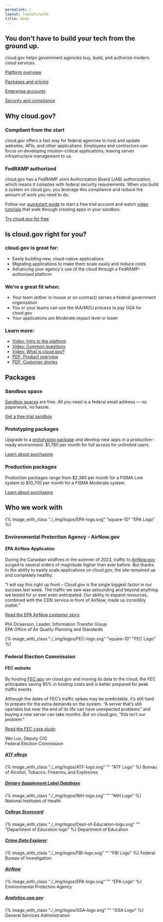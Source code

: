 ```yaml
---
permalink: /
layout: layouts/wide
title: Home
---
```

<div class="grid-container maxw-desktop">
  <section class="usa-section">
    <div class="site-welcome">
      <h1 class="tablet:grid-col-10">You don't have to build your tech from the ground up.</h1>
      <p class="usa-intro tablet:grid-col-8">
        cloud.gov helps government agencies buy, build, and authorize modern cloud services.
      </p>
      <div class="grid-row grid-gap">
        <div class="tablet:grid-col-5 usa-prose bar-top">
          <p><a href="{{ '/docs/overview/what-is-cloudgov/' }}" class="cg-arrow">Platform overview</a></p>
          <p><a href="{{ '/pricing/' }}" class="cg-arrow">Packages and pricing</a></p>
          <p><a href="{{ '/docs/overview/enterprise-approach-to-cloud/' }}" class="cg-arrow">Enterprise accounts</a></p>
          <p><a href="{{ '/docs/technology/responsibilities/' }}" class="cg-arrow">Security and compliance</a></p>
        </div>
      </div>
    </div>
  </section>
</div>

<div class="grid-container maxw-desktop">
  <section class="usa-section why-cloud">
    <a name="Product"></a>
    <div class="grid-row">
      <h2>Why cloud.gov?</h2>
    </div>
    <div class="grid-row grid-gap">
      <div class="tablet:grid-col-5 usa-prose bar-top">
        <h3>Compliant from the start</h3>
        <p>
          cloud.gov offers a fast way for federal agencies to host and update websites, APIs, and other applications.
          Employees and contractors can focus on developing mission-critical applications, leaving server infrastructure
          management to us.
        </p>
      </div>
      <div class="tablet:grid-col-1"></div>
      <div class="tablet:grid-col-5 usa-prose bar-top">
        <h3>FedRAMP authorized</h3>
        <p>
          cloud.gov has a FedRAMP Joint Authorization Board (JAB) authorization, which means it complies with federal
          security requirements. When you build a system on cloud.gov, you leverage this compliance and reduce the
          amount of work you need to do.
        </p>
      </div>
      <div class="tablet:grid-col-1"></div>
    </div>
    <div class="grid-row">
      <div class="tablet:grid-col padding-4 bg-accent-warm-light">
        <p class="usa-intro tablet:grid-col-10">
          Follow our <a href="{{ '/sign-up/' }}">quickstart guide</a> to start a free trial account and watch
          <a href="{{ '/sign-up/#go-build-in-your-sandbox' }}">video tutorials</a> that walk through creating apps in
          your sandbox.
        </p>
        <p><a href="{{ '/sign-up/' }}" class="usa-button usa-button--big">Try cloud.gov for free</a></p>
      </div>
    </div>
  </section>

  <section class="usa-section is-cloud-right">
    <div class="grid-row grid-gap">
      <div class="tablet:grid-col">
        <h2>Is cloud.gov right for you?</h2>
      </div>
    </div>
    <div class="grid-row grid-gap">
      <div class="tablet:grid-col usa-prose bar-top">
        <h3>cloud.gov is great for:</h3>
        <ul>
          <li>Easily building new, cloud-native applications</li>
          <li>Migrating applications to make them scale easily and reduce costs</li>
          <li>Advancing your agency's use of the cloud through a FedRAMP-authorized platform</li>
        </ul>
      </div>
      <div class="tablet:grid-col usa-prose bar-top">
        <h3>We’re a great fit when:</h3>
        <ul>
          <li>Your team (either in-house or on contract) serves a federal government organization</li>
          <li>You or your teams can use the IAA/MOU process to pay GSA for cloud.gov</li>
          <li>Your applications are Moderate impact level or lower</li>
        </ul>
      </div>
      <div class="tablet:grid-col usa-prose bar-top">
        <h3>Learn more:</h3>
        <ul class="home-list">
          <li>
            <a href="https://www.youtube.com/watch?v=G3fk3cJci0I" class="cg-arrow"
              ><i
                class="fa fa-fw fa-video-camera"
                aria-hidden="true"
              ></i>
              Video: Intro to the platform</a
            >
          </li>
          <li>
            <a href="https://www.youtube.com/watch?v=zrq7lGEwIZY" class="cg-arrow"
              ><i
                class="fa fa-fw fa-video-camera"
                aria-hidden="true"
              ></i>
              Video: Common questions</a
            >
          </li>
          <li>
            <a href="https://www.youtube.com/watch?v=LKb0liZyepA&feature=emb_logo" class="cg-arrow"
              ><i
                class="fa fa-fw fa-video-camera"
                aria-hidden="true"
              ></i>
              Video: What is cloud.gov?</a
            >
          </li>
          <li>
            <a href="/assets/documents/cloudgov-overview-2018.pdf" class="cg-arrow"
              ><i
                class="fa fa-fw fa-file-pdf-o"
                aria-hidden="true"
              ></i>
              PDF: Product overview</a
            >
          </li>
          <li>
            <a href="/assets/documents/cloudgov-customers.pdf" class="cg-arrow"
              ><i
                class="fa fa-fw fa-file-pdf-o"
                aria-hidden="true"
              ></i>
              PDF: Customer stories</a
            >
          </li>
        </ul>
      </div>
    </div>
  </section>

  <section class="usa-section packages">
    <div class="grid-row grid-gap">
      <div class="tablet:grid-col">
        <h2>Packages</h2>
      </div>
    </div>
    <div class="grid-row grid-gap">
      <div class="tablet:grid-col usa-prose bar-top">
        <h3>Sandbox space</h3>
        <p>
          <a href="/pricing/">Sandbox spaces</a> are free. All you need is a federal email address &mdash; no paperwork,
          no hassle.
        </p>
        <p>
          <a href="/sign-up/" class="cg-arrow">Get a free trial sandbox</a>
        </p>
      </div>
      <div class="tablet:grid-col usa-prose bar-top">
        <h3>Prototyping packages</h3>
        <p>
          Upgrade to a <a href="/pricing/">prototyping package</a> and develop new apps in a production-ready
          environment. $1,780 per month for full access for unlimited users.
        </p>
        <p>
          <a href="/pricing/" class="cg-arrow">Learn about purchasing</a>
        </p>
      </div>
      <div class="tablet:grid-col usa-prose bar-top">
        <h3>Production packages</h3>
        <p>
          Production packages range from $2,380 per month for a FISMA Low system to $10,700 per month for a FISMA
          Moderate system.
        </p>
        <p>
          <a href="/pricing/" class="cg-arrow">Learn about purchasing</a>
        </p>
      </div>
    </div>
  </section>

  <section class="usa-section">
    <div class="grid-row">
      <h2>Who we work with</h2>
      <a name="Customers"></a>
    </div>
    <div class="bg-accent-warm-light padding-4">
      <div class="grid-row grid-gap">
        <div class="tablet:grid-col-2"></div>
        <div class="tablet:grid-col-2 custom-story-preview-logo">
          {% image_with_class "./_img/logos/EPA-logo.svg" "square-10" "EPA Logo" %}
        </div>
        <div class="tablet:grid-col-8">
          <h3>Environmental Protection Agency - AirNow.gov</h3>
          <h4>EPA AirNow Application</h4>
        </div>
        <div class="tablet:grid-col-2"></div>
      </div>
      <div class="grid-row usa-prose">
        <div class="tablet:grid-col-2"></div>
        <div class="tablet:grid-col border-top border-base-light">
          <p>
            During the Canadian wildfires in the summer of 2023, traffic to
            <a
              href="https://www.airnow.gov"
              >AirNow.gov</a
            >
            surged to several orders of magnitude higher than ever before. But thanks to the ability to easily scale
            applications on cloud.gov, the site remained up and completely healthy.
          </p>
          <p>
            “I will say this right up front – Cloud.gov is the single biggest factor in our success last week. The
            traffic we saw was astounding and beyond anything we tested for or ever even anticipated. Our ability to
            expand resources, combined with the CDN service in front of AirNow, made us incredibly stable.”
          </p>
          <p>
            <a href="/docs/customer-stories/epa-airnow-gov/" class="cg-arrow">Read the EPA AirNow customer story</a>
          </p>
          <p class="border-top border-base-light padding-top-2">
            Phil Dickerson, Leader, Information Transfer Group <br>
            EPA Office of Air Quality Planning and Standards
          </p>
        </div>
        <div class="tablet:grid-col-2"></div>
      </div>
    </div>
    <div class="bg-accent-warm-light padding-4">
      <div class="grid-row grid-gap">
        <div class="tablet:grid-col-2"></div>
        <div class="tablet:grid-col-2 custom-story-preview-logo">
          {% image_with_class "./_img/logos/FEC-logo.svg" "square-10" "FEC Logo" %}
        </div>
        <div class="tablet:grid-col-8">
          <h3>Federal Election Commission</h3>
          <h4>FEC website</h4>
        </div>
        <div class="tablet:grid-col-2"></div>
      </div>
      <div class="grid-row usa-prose">
        <div class="tablet:grid-col-2"></div>
        <div class="tablet:grid-col border-top border-base-light">
          <p>
            By hosting <a href="https://www.fec.gov/">FEC.gov</a> on cloud.gov and moving its data to the cloud, the FEC
            anticipates saving 85% in hosting costs and is better prepared for peak traffic events.
          </p>
          <p>
            Although the dates of FEC’s traffic spikes may be predictable, it’s still hard to prepare for the extra
            demands on the system. “A server that’s still operable but near the end of its life can have unexpected
            problems” and buying a new server can take months. But on cloud.gov, “this isn’t our problem.”
          </p>
          <p>
            <a href="/docs/customer-stories/fec/" class="cg-arrow">Read the FEC case study</a>
          </p>
          <p class="border-top border-base-light padding-top-2">
            Wei Luo, Deputy CIO<br>
            Federal Election Commission
          </p>
        </div>
        <div class="tablet:grid-col-2"></div>
      </div>
    </div>
  </section>

  <section class="usa-section partner-cards margin-bottom-8">
    <div class="grid-row grid-gap">
      <div class="tablet:grid-col partner-card">
        <h5>
          <a href="https://regulations.atf.gov/" class="usa-link usa-link--external">ATF eRegs</a>
        </h5>
        {% image_with_class "./_img/logos/ATF-logo.svg" "" "ATF Logo" %}
        Bureau of Alcohol, Tobacco, Firearms, and Explosives
      </div>
      <div class="tablet:grid-col partner-card">
        <h5>
          <a href="https://dsld.od.nih.gov/" class="usa-link usa-link--external">Dietary Supplement Label Database</a>
        </h5>
        {% image_with_class "./_img/logos/NIH-logo.svg" "" "NIH Logo" %}
        National Institutes of Health
      </div>
      <div class="tablet:grid-col partner-card">
        <h5>
          <a href="https://collegescorecard.ed.gov/" class="usa-link usa-link--external">College Scorecard</a>
        </h5>
        {% image_with_class "./_img/logos/Dept-of-Education-logo.svg" "" "Department of Education logo" %}
        Department of Education
      </div>
    </div>
    <div class="grid-row grid-gap">
      <div class="tablet:grid-col partner-card">
        <h5>
          <a href="https://crime-data-explorer.fr.cloud.gov/" class="usa-link usa-link--external"
            >Crime Data Explorer</a
          >
        </h5>
        {% image_with_class "./_img/logos/FBI-logo.svg" "" "FBI Logo" %}
        Federal Bureau of Investigation
      </div>
      <div class="tablet:grid-col partner-card">
        <h5>
          <a href="https://www.airnow.gov/" class="usa-link usa-link--external">AirNow</a>
        </h5>
        {% image_with_class "./_img/logos/EPA-logo.svg" "" "EPA Logo" %}
        Environmental Protection Agency
      </div>
      <div class="tablet:grid-col partner-card">
        <h5>
          <a href="https://analytics.usa.gov" class="usa-link usa-link--external">Analytics.usa.gov</a>
        </h5>
        {% image_with_class "./_img/logos/GSA-logo.svg" "" "GSA Logo" %}
        General Services Administration
      </div>
    </div>
  </section>
</div>
